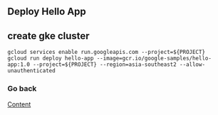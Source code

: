 ## Deploy Hello App
## create gke cluster
```
gcloud services enable run.googleapis.com --project=${PROJECT}
gcloud run deploy hello-app --image=gcr.io/google-samples/hello-app:1.0 --project=${PROJECT} --region=asia-southeast2 --allow-unauthenticated
```

### Go back
[Content](https://github.com/adithaha/temp/blob/main/cloudrun/readme.md)
